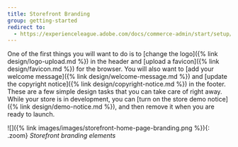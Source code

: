 ```yaml
---
title: Storefront Branding
group: getting-started
redirect to:
  - https://experienceleague.adobe.com/docs/commerce-admin/start/setup/storefront-branding.html
---
```


One of the first things you will want to do is to [change the logo]({% link design/logo-upload.md %}) in the header and [upload a favicon]({% link design/favicon.md %}) for the browser. You will also want to [add your welcome message]({% link design/welcome-message.md %}) and [update the copyright notice]({% link design/copyright-notice.md %}) in the footer. These are a few simple design tasks that you can take care of right away. While your store is in development, you can [turn on the store demo notice]({% link design/demo-notice.md %}), and then remove it when you are ready to launch.

![]({% link images/images/storefront-home-page-branding.png %}){: .zoom}
_Storefront branding elements_
